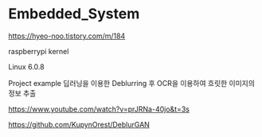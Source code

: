 # Embedded_System

https://hyeo-noo.tistory.com/m/184

raspberrypi kernel

Linux 6.0.8


Project example
딥러닝을 이용한 Deblurring 후 OCR을 이용하여 흐릿한 이미지의 정보 추출

https://www.youtube.com/watch?v=prJRNa-40jo&t=3s

https://github.com/KupynOrest/DeblurGAN
